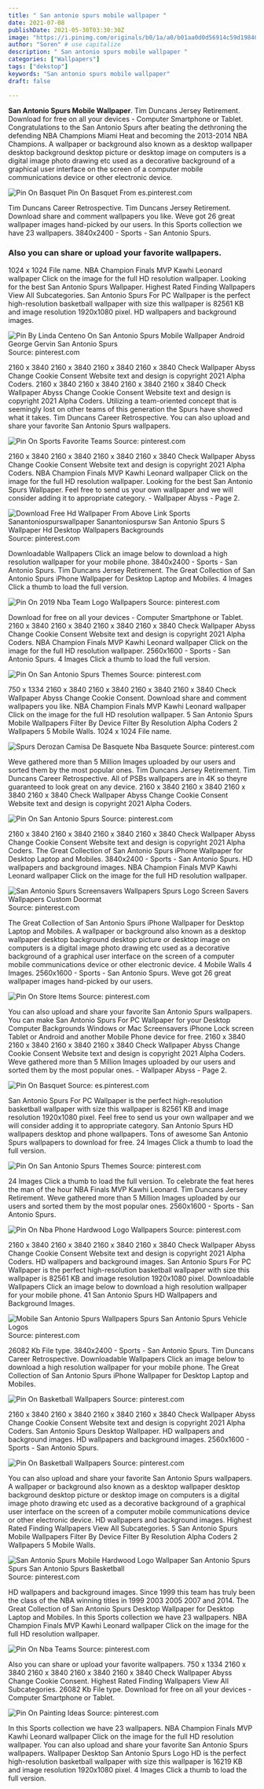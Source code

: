 ```yaml
---
title: " San antonio spurs mobile wallpaper "
date: 2021-07-08
publishDate: 2021-05-30T03:30:30Z
image: "https://i.pinimg.com/originals/b0/1a/a0/b01aa0d0d56914c59d198403d637030e.jpg"
author: "Soren" # use capitalize
description: " San antonio spurs mobile wallpaper "
categories: ["Wallpapers"]
tags: ["dekstop"]
keywords: "San antonio spurs mobile wallpaper"
draft: false

---
```



**San Antonio Spurs Mobile Wallpaper**. Tim Duncans Jersey Retirement. Download for free on all your devices - Computer Smartphone or Tablet. Congratulations to the San Antonio Spurs after beating the dethroning the defending NBA Champions Miami Heat and becoming the 2013-2014 NBA Champions. A wallpaper or background also known as a desktop wallpaper desktop background desktop picture or desktop image on computers is a digital image photo drawing etc used as a decorative background of a graphical user interface on the screen of a computer mobile communications device or other electronic device.

![Pin On Basquet](https://i.pinimg.com/originals/20/99/bf/2099bf52da601ae44718b2940787389e.png "Pin On Basquet")
Pin On Basquet From es.pinterest.com


Tim Duncans Career Retrospective. Tim Duncans Jersey Retirement. Download share and comment wallpapers you like. Weve got 26 great wallpaper images hand-picked by our users. In this Sports collection we have 23 wallpapers. 3840x2400 - Sports - San Antonio Spurs.

### Also you can share or upload your favorite wallpapers.

1024 x 1024 File name. NBA Champion Finals MVP Kawhi Leonard wallpaper Click on the image for the full HD resolution wallpaper. Looking for the best San Antonio Spurs Wallpaper. Highest Rated Finding Wallpapers View All Subcategories. San Antonio Spurs For PC Wallpaper is the perfect high-resolution basketball wallpaper with size this wallpaper is 82561 KB and image resolution 1920x1080 pixel. HD wallpapers and background images.


![Pin By Linda Centeno On San Antonio Spurs Mobile Wallpaper Android George Gervin San Antonio Spurs](https://i.pinimg.com/originals/e3/cc/9f/e3cc9fca8b11f9d1f381f6728f569aa0.jpg "Pin By Linda Centeno On San Antonio Spurs Mobile Wallpaper Android George Gervin San Antonio Spurs")
Source: pinterest.com

2160 x 3840 2160 x 3840 2160 x 3840 2160 x 3840 Check Wallpaper Abyss Change Cookie Consent Website text and design is copyright 2021 Alpha Coders. 2160 x 3840 2160 x 3840 2160 x 3840 2160 x 3840 Check Wallpaper Abyss Change Cookie Consent Website text and design is copyright 2021 Alpha Coders. Utilizing a team-oriented concept that is seemingly lost on other teams of this generation the Spurs have showed what it takes. Tim Duncans Career Retrospective. You can also upload and share your favorite San Antonio Spurs wallpapers.

![Pin On Sports Favorite Teams](https://i.pinimg.com/originals/dc/17/fe/dc17fe511f3b8da1ed9a7c0c88b56ef8.jpg "Pin On Sports Favorite Teams")
Source: pinterest.com

2160 x 3840 2160 x 3840 2160 x 3840 2160 x 3840 Check Wallpaper Abyss Change Cookie Consent Website text and design is copyright 2021 Alpha Coders. NBA Champion Finals MVP Kawhi Leonard wallpaper Click on the image for the full HD resolution wallpaper. Looking for the best San Antonio Spurs Wallpaper. Feel free to send us your own wallpaper and we will consider adding it to appropriate category. - Wallpaper Abyss - Page 2.

![Download Free Hd Wallpaper From Above Link Sports Sanantoniospurswallpaper Sanantoniospursw San Antonio Spurs S Wallpaper Hd Desktop Wallpapers Backgrounds](https://i.pinimg.com/736x/c0/6d/13/c06d13bf3cff03e6e19ffe65c94d3088.jpg "Download Free Hd Wallpaper From Above Link Sports Sanantoniospurswallpaper Sanantoniospursw San Antonio Spurs S Wallpaper Hd Desktop Wallpapers Backgrounds")
Source: pinterest.com

Downloadable Wallpapers Click an image below to download a high resolution wallpaper for your mobile phone. 3840x2400 - Sports - San Antonio Spurs. Tim Duncans Jersey Retirement. The Great Collection of San Antonio Spurs iPhone Wallpaper for Desktop Laptop and Mobiles. 4 Images Click a thumb to load the full version.

![Pin On 2019 Nba Team Logo Wallpapers](https://i.pinimg.com/originals/73/54/3a/73543a4a1997a10a36502b231efb912e.png "Pin On 2019 Nba Team Logo Wallpapers")
Source: pinterest.com

Download for free on all your devices - Computer Smartphone or Tablet. 2160 x 3840 2160 x 3840 2160 x 3840 2160 x 3840 Check Wallpaper Abyss Change Cookie Consent Website text and design is copyright 2021 Alpha Coders. NBA Champion Finals MVP Kawhi Leonard wallpaper Click on the image for the full HD resolution wallpaper. 2560x1600 - Sports - San Antonio Spurs. 4 Images Click a thumb to load the full version.

![Pin On San Antonio Spurs Themes](https://i.pinimg.com/originals/53/f6/fc/53f6fcb8289cfc90d352e3f9a5613482.png "Pin On San Antonio Spurs Themes")
Source: pinterest.com

750 x 1334 2160 x 3840 2160 x 3840 2160 x 3840 2160 x 3840 Check Wallpaper Abyss Change Cookie Consent. Download share and comment wallpapers you like. NBA Champion Finals MVP Kawhi Leonard wallpaper Click on the image for the full HD resolution wallpaper. 5 San Antonio Spurs Mobile Wallpapers Filter By Device Filter By Resolution Alpha Coders 2 Wallpapers 5 Mobile Walls. 1024 x 1024 File name.

![Spurs Derozan Camisa De Basquete Nba Basquete](https://i.pinimg.com/originals/fe/97/49/fe974977d0742aa856c2c643a0dd34b2.jpg "Spurs Derozan Camisa De Basquete Nba Basquete")
Source: pinterest.com

Weve gathered more than 5 Million Images uploaded by our users and sorted them by the most popular ones. Tim Duncans Jersey Retirement. Tim Duncans Career Retrospective. All of PSBs wallpapers are in 4K so theyre guaranteed to look great on any device. 2160 x 3840 2160 x 3840 2160 x 3840 2160 x 3840 Check Wallpaper Abyss Change Cookie Consent Website text and design is copyright 2021 Alpha Coders.

![Pin On San Antonio Spurs](https://i.pinimg.com/736x/9f/3b/41/9f3b414a723ef965b65f138ff6d40018.jpg "Pin On San Antonio Spurs")
Source: pinterest.com

2160 x 3840 2160 x 3840 2160 x 3840 2160 x 3840 Check Wallpaper Abyss Change Cookie Consent Website text and design is copyright 2021 Alpha Coders. The Great Collection of San Antonio Spurs iPhone Wallpaper for Desktop Laptop and Mobiles. 3840x2400 - Sports - San Antonio Spurs. HD wallpapers and background images. NBA Champion Finals MVP Kawhi Leonard wallpaper Click on the image for the full HD resolution wallpaper.

![San Antonio Spurs Screensavers Wallpapers Spurs Logo Screen Savers Wallpapers Custom Doormat](https://i.pinimg.com/736x/82/c7/8d/82c78d993254e68cee619d951136ee45.jpg "San Antonio Spurs Screensavers Wallpapers Spurs Logo Screen Savers Wallpapers Custom Doormat")
Source: pinterest.com

The Great Collection of San Antonio Spurs iPhone Wallpaper for Desktop Laptop and Mobiles. A wallpaper or background also known as a desktop wallpaper desktop background desktop picture or desktop image on computers is a digital image photo drawing etc used as a decorative background of a graphical user interface on the screen of a computer mobile communications device or other electronic device. 4 Mobile Walls 4 Images. 2560x1600 - Sports - San Antonio Spurs. Weve got 26 great wallpaper images hand-picked by our users.

![Pin On Store Items](https://i.pinimg.com/originals/bd/f7/0e/bdf70ee99818296a491a4f12b3edcb32.jpg "Pin On Store Items")
Source: pinterest.com

You can also upload and share your favorite San Antonio Spurs wallpapers. You can make San Antonio Spurs For PC Wallpaper for your Desktop Computer Backgrounds Windows or Mac Screensavers iPhone Lock screen Tablet or Android and another Mobile Phone device for free. 2160 x 3840 2160 x 3840 2160 x 3840 2160 x 3840 Check Wallpaper Abyss Change Cookie Consent Website text and design is copyright 2021 Alpha Coders. Weve gathered more than 5 Million Images uploaded by our users and sorted them by the most popular ones. - Wallpaper Abyss - Page 2.

![Pin On Basquet](https://i.pinimg.com/originals/20/99/bf/2099bf52da601ae44718b2940787389e.png "Pin On Basquet")
Source: es.pinterest.com

San Antonio Spurs For PC Wallpaper is the perfect high-resolution basketball wallpaper with size this wallpaper is 82561 KB and image resolution 1920x1080 pixel. Feel free to send us your own wallpaper and we will consider adding it to appropriate category. San Antonio Spurs HD wallpapers desktop and phone wallpapers. Tons of awesome San Antonio Spurs wallpapers to download for free. 24 Images Click a thumb to load the full version.

![Pin On San Antonio Spurs Themes](https://i.pinimg.com/originals/3a/bc/76/3abc76df5e2c6b47b93b8eb9f03764f7.jpg "Pin On San Antonio Spurs Themes")
Source: pinterest.com

24 Images Click a thumb to load the full version. To celebrate the feat heres the man of the hour NBA Finals MVP Kawhi Leonard. Tim Duncans Jersey Retirement. Weve gathered more than 5 Million Images uploaded by our users and sorted them by the most popular ones. 2560x1600 - Sports - San Antonio Spurs.

![Pin On Nba Phone Hardwood Logo Wallpapers](https://i.pinimg.com/originals/dd/7d/22/dd7d22a45fd5ab721a4917deacddea86.png "Pin On Nba Phone Hardwood Logo Wallpapers")
Source: pinterest.com

2160 x 3840 2160 x 3840 2160 x 3840 2160 x 3840 Check Wallpaper Abyss Change Cookie Consent Website text and design is copyright 2021 Alpha Coders. HD wallpapers and background images. San Antonio Spurs For PC Wallpaper is the perfect high-resolution basketball wallpaper with size this wallpaper is 82561 KB and image resolution 1920x1080 pixel. Downloadable Wallpapers Click an image below to download a high resolution wallpaper for your mobile phone. 41 San Antonio Spurs HD Wallpapers and Background Images.

![Mobile San Antonio Spurs Wallpapers Spurs San Antonio Spurs Vehicle Logos](https://i.pinimg.com/originals/84/8c/f2/848cf22c759823cd135d3e69fa53ce23.jpg "Mobile San Antonio Spurs Wallpapers Spurs San Antonio Spurs Vehicle Logos")
Source: pinterest.com

26082 Kb File type. 3840x2400 - Sports - San Antonio Spurs. Tim Duncans Career Retrospective. Downloadable Wallpapers Click an image below to download a high resolution wallpaper for your mobile phone. The Great Collection of San Antonio Spurs iPhone Wallpaper for Desktop Laptop and Mobiles.

![Pin On Basketball Wallpapers](https://i.pinimg.com/originals/ee/87/d3/ee87d31e82a26f22e48ef10c903e244d.jpg "Pin On Basketball Wallpapers")
Source: pinterest.com

2160 x 3840 2160 x 3840 2160 x 3840 2160 x 3840 Check Wallpaper Abyss Change Cookie Consent Website text and design is copyright 2021 Alpha Coders. San Antonio Spurs Desktop Wallpaper. HD wallpapers and background images. HD wallpapers and background images. 2560x1600 - Sports - San Antonio Spurs.

![Pin On Basketball Wallpapers](https://i.pinimg.com/originals/90/4a/58/904a58091d7438e3d7276e0bf5c6bdb4.jpg "Pin On Basketball Wallpapers")
Source: pinterest.com

You can also upload and share your favorite San Antonio Spurs wallpapers. A wallpaper or background also known as a desktop wallpaper desktop background desktop picture or desktop image on computers is a digital image photo drawing etc used as a decorative background of a graphical user interface on the screen of a computer mobile communications device or other electronic device. HD wallpapers and background images. Highest Rated Finding Wallpapers View All Subcategories. 5 San Antonio Spurs Mobile Wallpapers Filter By Device Filter By Resolution Alpha Coders 2 Wallpapers 5 Mobile Walls.

![San Antonio Spurs Mobile Hardwood Logo Wallpaper San Antonio Spurs Spurs San Antonio Spurs Basketball](https://i.pinimg.com/originals/1d/87/52/1d8752b342c119b558a08c41e1f2f355.jpg "San Antonio Spurs Mobile Hardwood Logo Wallpaper San Antonio Spurs Spurs San Antonio Spurs Basketball")
Source: pinterest.com

HD wallpapers and background images. Since 1999 this team has truly been the class of the NBA winning titles in 1999 2003 2005 2007 and 2014. The Great Collection of San Antonio Spurs Desktop Wallpaper for Desktop Laptop and Mobiles. In this Sports collection we have 23 wallpapers. NBA Champion Finals MVP Kawhi Leonard wallpaper Click on the image for the full HD resolution wallpaper.

![Pin On Nba Teams](https://i.pinimg.com/originals/da/ab/70/daab70599411318df5273099e1452ecf.png "Pin On Nba Teams")
Source: pinterest.com

Also you can share or upload your favorite wallpapers. 750 x 1334 2160 x 3840 2160 x 3840 2160 x 3840 2160 x 3840 Check Wallpaper Abyss Change Cookie Consent. Highest Rated Finding Wallpapers View All Subcategories. 26082 Kb File type. Download for free on all your devices - Computer Smartphone or Tablet.

![Pin On Painting Ideas](https://i.pinimg.com/originals/b0/1a/a0/b01aa0d0d56914c59d198403d637030e.jpg "Pin On Painting Ideas")
Source: pinterest.com

In this Sports collection we have 23 wallpapers. NBA Champion Finals MVP Kawhi Leonard wallpaper Click on the image for the full HD resolution wallpaper. You can also upload and share your favorite San Antonio Spurs wallpapers. Wallpaper Desktop San Antonio Spurs Logo HD is the perfect high-resolution basketball wallpaper with size this wallpaper is 16219 KB and image resolution 1920x1080 pixel. 4 Images Click a thumb to load the full version.

